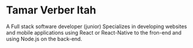 # Tamar Verber Itah
A Full stack software developer (junior)
Specializes in developing websites and mobile applications using React or React-Native to the fron-end and using Node.js on the back-end.
